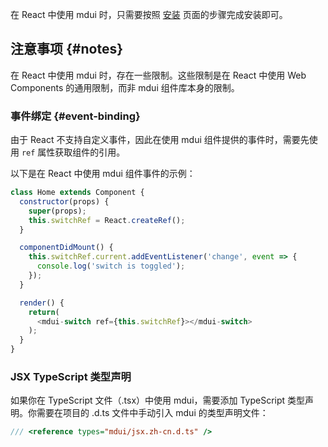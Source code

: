 在 React 中使用 mdui 时，只需要按照 [安装](/zh-cn/docs/2/getting-started/installation#npm) 页面的步骤完成安装即可。

## 注意事项 {#notes}

在 React 中使用 mdui 时，存在一些限制。这些限制是在 React 中使用 Web Components 的通用限制，而非 mdui 组件库本身的限制。

### 事件绑定 {#event-binding}

由于 React 不支持自定义事件，因此在使用 mdui 组件提供的事件时，需要先使用 `ref` 属性获取组件的引用。

以下是在 React 中使用 mdui 组件事件的示例：

```js
class Home extends Component {
  constructor(props) {
    super(props);
    this.switchRef = React.createRef();
  }

  componentDidMount() {
    this.switchRef.current.addEventListener('change', event => {
      console.log('switch is toggled');
    });
  }

  render() {
    return(
      <mdui-switch ref={this.switchRef}></mdui-switch>
    );
  }
}
```

### JSX TypeScript 类型声明

如果你在 TypeScript 文件（.tsx）中使用 mdui，需要添加 TypeScript 类型声明。你需要在项目的 .d.ts 文件中手动引入 mdui 的类型声明文件：

```ts
/// <reference types="mdui/jsx.zh-cn.d.ts" />
```

